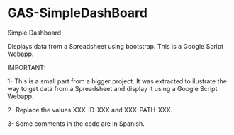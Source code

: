 # GAS-SimpleDashBoard

Simple Dashboard

Displays data from a Spreadsheet using bootstrap. This is a Google Script Webapp.

IMPORTANT:

1- This is a small part from a bigger project. It was extracted to ilustrate the way to get data from a Spreadsheet and display
it using a Google Script Webapp.

2- Replace the values XXX-ID-XXX and XXX-PATH-XXX.

3- Some comments in the code are in Spanish.



